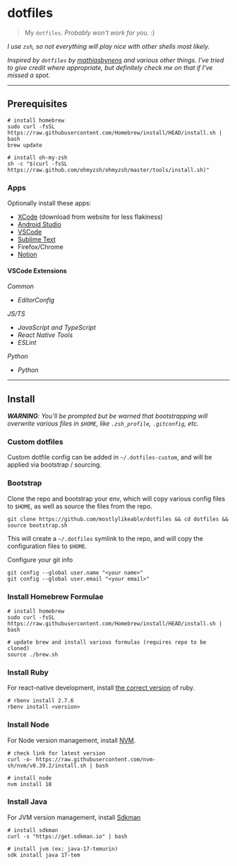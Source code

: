 # dotfiles

> My `dotfiles`. _Probably won't work for you._ :)

_I use `zsh`, so not everything will play nice with other shells most likely._

_Inspired by `dotfiles` by
[mathiasbynens](https://github.com/mathiasbynens) and various other things.
I've tried to give credit where appropriate, but definitely check me on that
if I've missed a spot._

---
## Prerequisites

```shell
# install homebrew
sudo curl -fsSL https://raw.githubusercontent.com/Homebrew/install/HEAD/install.sh | bash
brew update

# install oh-my-zsh
sh -c "$(curl -fsSL https://raw.github.com/ohmyzsh/ohmyzsh/master/tools/install.sh)"
```

### Apps

Optionally install these apps:

- [XCode](https://developer.apple.com/xcode/) (download from website for less flakiness)
- [Android Studio](https://developer.android.com/studio)
- [VSCode](https://code.visualstudio.com/docs/setup/mac)
- [Sublime Text](https://www.sublimetext.com/3)
- Firefox/Chrome
- [Notion](https://www.notion.so/desktop)

#### VSCode Extensions

_Common_

- _EditorConfig_

_JS/TS_

- _JavaScript and TypeScript_
- _React Native Tools_
- _ESLint_

_Python_

- _Python_

---
## Install

_**WARNING**: You'll be prompted but be warned that bootstrapping will overwrite
various files in `$HOME`, like `.zsh_profile`, `.gitconfig`, etc._

### Custom dotfiles

Custom dotfile config can be added in `~/.dotfiles-custom`, and will be applied
via bootstrap / sourcing.

### Bootstrap

Clone the repo and bootstrap your env, which will copy various config files
to `$HOME`, as well as source the files from the repo.

```shell
git clone https://github.com/mostlylikeable/dotfiles && cd dotfiles && source bootstrap.sh
```

This will create a `~/.dotfiles` symlink to the repo, and will copy the
configuration files to `$HOME`.

Configure your git info

```shell
git config --global user.name "<your name>"
git config --global user.email "<your email>"
```

### Install Homebrew Formulae

```shell
# install homebrew
sudo curl -fsSL https://raw.githubusercontent.com/Homebrew/install/HEAD/install.sh | bash

# update brew and install various formulas (requires repo to be cloned)
source ./brew.sh
```

### Install Ruby

For react-native development, install [the correct version](https://github.com/facebook/react-native/blob/main/template/_ruby-version) of ruby.

```shell
# rbenv install 2.7.6
rbenv install <version>
```

### Install Node

For Node version management, install [NVM](https://github.com/nvm-sh/nvm).

```shell
# check link for latest version
curl -o- https://raw.githubusercontent.com/nvm-sh/nvm/v0.39.2/install.sh | bash

# install node
nvm install 18
```

### Install Java

For JVM version management, install [Sdkman]()

```shell
# install sdkman
curl -s "https://get.sdkman.io" | bash

# install jvm (ex: java-17-temurin)
sdk install java 17-tem
```
